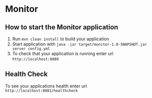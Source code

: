 # Monitor

How to start the Monitor application
---

1. Run `mvn clean install` to build your application
1. Start application with `java -jar target/monitor-1.0-SNAPSHOT.jar server config.yml`
1. To check that your application is running enter url `http://localhost:8080`

Health Check
---

To see your applications health enter url `http://localhost:8081/healthcheck`
